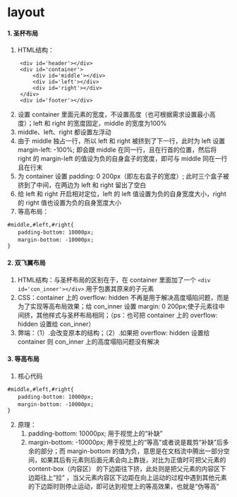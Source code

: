 # layout    
#### 1. 圣杯布局  
1. HTML结构：
```
	<div id='header'></div>
	<div id='container'>
		<div id='middle'></div>
		<div id='left'></div>
		<div id='right'></div>
	</div>
	<div id='footer'></div>
``` 
2. 设置 container 里面元素的宽度，不设置高度（也可根据需求设置最小高度）；left 和 right 的宽度固定，middle 的宽度为100%
3. middle、left、right 都设置左浮动
4. 由于 middle 独占一行，所以 left 和 right 被挤到了下一行，此时为 left 设置 margin-left: -100%; 即会跟 middle 在同一行，且在行首的位置，然后将right 的 margin-left 的值设为负的自身盒子的宽度，即可与 middle 同在一行且在行末  
5. 为 container 设置 padding: 0 200px（即左右盒子的宽度）; 此时三个盒子被挤到了中间，在两边为 left 和 right 留出了空白
6. 给 left 和 right 开启相对定位，left 的 left 值设置为负的自身宽度大小，right 的 right 值也设置为负的自身宽度大小
7. 等高布局：
```
#middle,#left,#right{
　　padding-bottom: 10000px;
　　margin-bottom: -10000px;
}
```
 

#### 2. 双飞翼布局
1. HTML结构：与圣杯布局的区别在于，在 container 里面加了一个 `<div id='con_inner'></div>` 用于包裹其原来的子元素
2. CSS：container 上的 overflow: hidden 不再是用于解决高度塌陷问题，而是为了实现等高布局效果；给 con_inner 设置 margin: 0 200px;使子元素往中间挤，其他样式与圣杯布局相同；（ps：也可把 container 上的 overflow: hidden 设置给 con_inner）
3. 弊端：（1）.会改变原本的结构；（2）.如果把 overflow: hidden 设置给 container 则 con_inner 上的高度塌陷问题没有解决


#### 3. 等高布局
1. 核心代码
```
#middle,#left,#right{
　　padding-bottom: 10000px;
　　margin-bottom: -10000px;
}
```
2. 原理：
	1. padding-bottom: 10000px; 用于视觉上的“补缺”
	2. margin-bottom: -10000px; 用于视觉上的“等高”或者说是裁剪“补缺”后多余的部分；而 margin-bottom 的值为负，意思是在文档流中腾出一部分空间，如果其后有元素则后面元素会向上靠拢，对比为正值时可把父元素的 content-box（内容区） 的下边距往下挤，此处则是把父元素的内容区下边距往上“拉” ，当父元素内容区下边距在向上运动的过程中遇到其他元素的下边距时则停止运动，即可达到视觉上的等高效果，也就是“伪等高”
